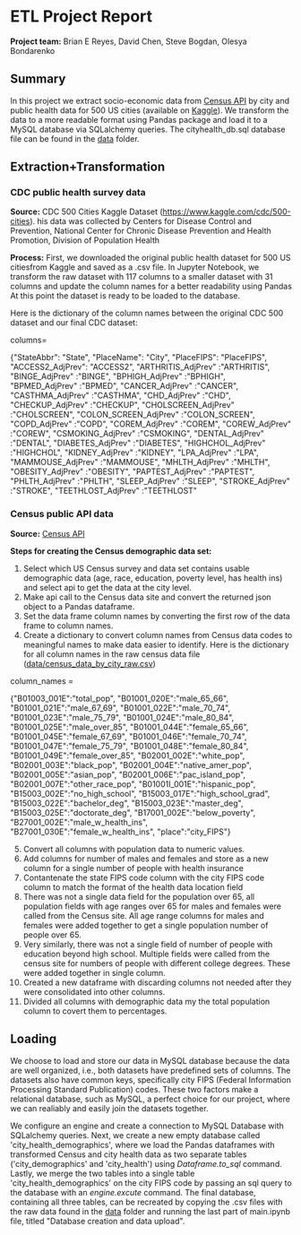 # ETL Project Report

**Project team:** Brian E Reyes, David Chen, Steve Bogdan, Olesya Bondarenko

## Summary

In this project we extract socio-economic data from [Census API](https://api.census.gov/data.html) by city and public health data for 500 US cities (available on [Kaggle](https://www.kaggle.com/cdc/500-cities)). We transform the data to a more readable format using Pandas package and load it to a MySQL database via SQLalchemy queries. The cityhealth_db.sql database file can be found in the [data](data) folder.

## Extraction+Transformation

### CDC public health survey data
**Source:**
CDC 500 Cities Kaggle Dataset (https://www.kaggle.com/cdc/500-cities). his data was collected by Centers for Disease Control and Prevention, National Center for Chronic Disease Prevention and Health Promotion, Division of Population Health

**Process:**
First, we downloaded the original public health dataset for 500 US citiesfrom Kaggle and saved as a .csv file. In Jupyter Notebook, we transform the raw dataset with 117 columns to a smaller dataset with 31 columns and update the column names for a better readability using Pandas At this point the dataset is ready to be loaded to the database.

Here is the dictionary of the column names between the original CDC 500 dataset and our final CDC dataset:

columns=

{"StateAbbr": "State",
"PlaceName": "City",
"PlaceFIPS": "PlaceFIPS",
"ACCESS2_AdjPrev": "ACCESS2",
"ARTHRITIS_AdjPrev" :"ARTHRITIS",
"BINGE_AdjPrev" :"BINGE",
"BPHIGH_AdjPrev" :"BPHIGH",
"BPMED_AdjPrev" :"BPMED",
"CANCER_AdjPrev" :"CANCER",
"CASTHMA_AdjPrev" :"CASTHMA",
"CHD_AdjPrev" :"CHD",
"CHECKUP_AdjPrev" :"CHECKUP",
"CHOLSCREEN_AdjPrev" :"CHOLSCREEN",
"COLON_SCREEN_AdjPrev" :"COLON_SCREEN",
"COPD_AdjPrev" :"COPD",
"COREM_AdjPrev" :"COREM",
"COREW_AdjPrev" :"COREW",
"CSMOKING_AdjPrev" :"CSMOKING",
"DENTAL_AdjPrev" :"DENTAL",
"DIABETES_AdjPrev" :"DIABETES",
"HIGHCHOL_AdjPrev" :"HIGHCHOL",
"KIDNEY_AdjPrev" :"KIDNEY",
"LPA_AdjPrev" :"LPA",
"MAMMOUSE_AdjPrev" :"MAMMOUSE",
"MHLTH_AdjPrev" :"MHLTH",
"OBESITY_AdjPrev" :"OBESITY",
"PAPTEST_AdjPrev" :"PAPTEST",
"PHLTH_AdjPrev" :"PHLTH",
"SLEEP_AdjPrev" :"SLEEP",
"STROKE_AdjPrev" :"STROKE",
"TEETHLOST_AdjPrev" :"TEETHLOST"    

### Census public API data
**Source:**
[Census API](https://api.census.gov/data.html) 

**Steps for creating the Census demographic data set:**

1. Select which US Census survey and data set contains usable demographic data (age, race, education, poverty level, has health ins) and select api to get the data at the city level.
2. Make api call to the Census data site and convert the returned json object to a Pandas dataframe.
3. Set the data frame column names by converting the first row of the data frame to column names.
4. Create a dictionary to convert column names from Census data codes to meaningful names to make data easier to identify.
    Here is the dictionary for all column names in the raw census data file ([data/census_data_by_city_raw.csv](data/census_data_by_city_raw.csv))
    
column_names = 

{"B01003_001E":"total_pop",
"B01001_020E":"male_65_66",
"B01001_021E":"male_67_69",
"B01001_022E":"male_70_74",
"B01001_023E":"male_75_79",
"B01001_024E":"male_80_84",
"B01001_025E":"male_over_85",
"B01001_044E":"female_65_66",
"B01001_045E":"female_67_69",
"B01001_046E":"female_70_74",
"B01001_047E":"female_75_79",
"B01001_048E":"female_80_84",
"B01001_049E":"female_over_85",
"B02001_002E":"white_pop",
"B02001_003E":"black_pop",
"B02001_004E":"native_amer_pop",
"B02001_005E":"asian_pop",
"B02001_006E":"pac_island_pop",
"B02001_007E":"other_race_pop",
"B01001I_001E":"hispanic_pop",
"B15003_002E":"no_high_school",
"B15003_017E":"high_school_grad",
"B15003_022E":"bachelor_deg",
"B15003_023E":"master_deg",
"B15003_025E":"doctorate_deg",
"B17001_002E":"below_poverty",
"B27001_002E":"male_w_health_ins",
"B27001_030E":"female_w_health_ins",
"place":"city_FIPS"}

5. Convert all columns with population data to numeric values.
6. Add columns for number of males and females and store as a new column for a single number of people with health insurance
7. Contantenate the state FIPS code column with the city FIPS code column to match the format of the health data location field
8. There was not a single data field for the population over 65, all population fields with age ranges over 65 for males and females were     called from the Census site. All age range columns for males and females were added together to get a single population number of people over 65.
9. Very similarly, there was not a single field of number of people with education beyond high school. Multiple fields were called from the census site for numbers of people with different college degrees. These were added together in single column.
10. Created a new dataframe with discarding columns not needed after they were consolidated into other columns.
11. Divided all columns with demographic data my the total population column to covert them to percentages.


## Loading

We choose to load and store our data in MySQL database because the data are well organized, i.e., both datasets have predefined sets of columns. The datasets also have common keys, specifically city FIPS (Federal Information Processing Standard Publication) codes. These two factors make a relational database, such as MySQL, a perfect choice for our project, where we can realiably and easily join the datasets together.

We configure an engine and create a connection to MySQL Database with SQLalchemy queries. Next, we create a new empty database called 'city_health_demographics', where we load the Pandas dataframes with transformed Census and city health data as two separate tables ('city_demographics' and 'city_health') using *Dataframe.to_sql* command. Lastly, we merge the two tables into a single table 'city_health_demographics' on the city FIPS code by passing an sql query to the database with an *engine.excute* command.  The final database, containing all three tables, can be recreated by copying the .csv files with the raw data found in the [data](data) folder and running the last part of main.ipynb file, titled "Database creation and data upload".

